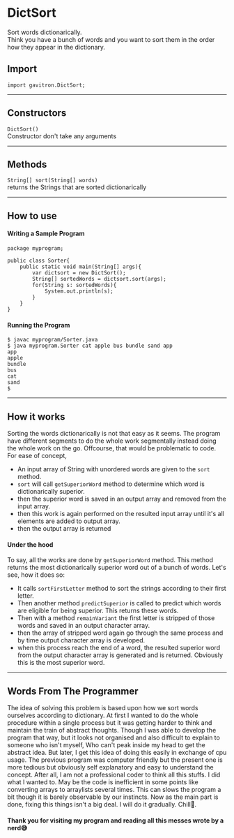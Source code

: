 # DictSort
Sort words dictionarically.<br/>
Think you have a bunch of words and you want to sort them in the order how they appear in the dictionary.
## Import
```import gavitron.DictSort;```
***

## Constructors
```DictSort()```<br/>
Constructor don't take any arguments
***
## Methods
```String[] sort(String[] words)```<br/>
returns the Strings that are sorted dictionarically
***
## How to use
#### Writing a Sample Program
```
package myprogram;

public class Sorter{
    public static void main(String[] args){
        var dictsort = new DictSort();
        String[] sortedWords = dictsort.sort(args);
        for(String s: sortedWords){
            System.out.println(s);
        }
    }
}
```
#### Running the Program
```
$ javac myprogram/Sorter.java
$ java myprogram.Sorter cat apple bus bundle sand app
app
apple
bundle
bus
cat
sand
$ 
```
***
## How it works
Sorting the words dictionarically is not that easy as it seems.
The program have different segments to do the
whole work segmentally instead doing the whole
work on the go. Offcourse, that would be problematic to code.
For ease of concept,  
- An input array of String with unordered words are given to the `sort` method.
- `sort` will call `getSuperiorWord` method to determine which word is dictionarically superior.
- then the superior word is saved in an output array and removed from the input array.
- then this work is again performed on the resulted input array until it's all elements are added to output array.
- then the output array is returned
#### Under the hood
To say, all the works are done by `getSuperiorWord` method.
This method returns the most dictionarically superior word out of a bunch of words.
Let's see, how it does so:
- It calls `sortFirstLetter` method to sort the strings according to their first letter. 
- Then another method `predictSuperior` is called to predict which words are eligible for being superior. This returns these words.
- Then with a method `remainVariant` the first letter is stripped of those words and saved in an output character array.
- then the array of stripped word again go through the same process and by time output character array is developed.
- when this process reach the end of a word, the resulted superior word from the output character array is generated and is returned. Obviously this is the most superior word.
***
## Words From The Programmer
The idea of solving this problem is based upon how we sort words ourselves according to dictionary.
At first I wanted to do the whole procedure within a single process but it was getting harder to think and maintain the train of abstract thoughts. Though I was able to develop the program that way, but it looks not organised and also difficult to explain
to someone who isn't myself, Who can't peak inside my head to get the abstract idea. But later, I get this idea of doing this easily in exchange of cpu usage. The previous program was computer friendly but the present one is more tedious but obviously self explanatory and easy to understand the concept. 
After all, I am not a professional coder to think all this stuffs. I did what I wanted to. May be the code is inefficient in some points like converting arrays to arraylists several times. This can slows the program a bit though it is barely observable by our instincts. Now as the main part is done, fixing this 
things isn't a big deal. I will do it gradually. Chill🙆.  
#### Thank you for visiting my program and reading all this messes wrote by a nerd😅

